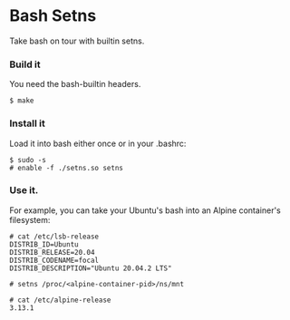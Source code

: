 # Bash Setns
Take bash on tour with builtin setns.

### Build it
You need the bash-builtin headers.
```
$ make
```

### Install it
Load it into bash either once or in your .bashrc:
```
$ sudo -s
# enable -f ./setns.so setns
```

### Use it.
For example, you can take your Ubuntu's bash into an Alpine container's filesystem:
```
# cat /etc/lsb-release 
DISTRIB_ID=Ubuntu
DISTRIB_RELEASE=20.04
DISTRIB_CODENAME=focal
DISTRIB_DESCRIPTION="Ubuntu 20.04.2 LTS"

# setns /proc/<alpine-container-pid>/ns/mnt 

# cat /etc/alpine-release 
3.13.1
```
